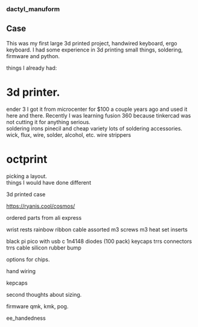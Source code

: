 ### dactyl_manuform
## Case
This was my first large 3d printed project, handwired keyboard, ergo keyboard.  I had some experience in 3d printing small things, soldering, firmware and python.

things I already had:
# 3d printer.  
ender 3 
I got it from microcenter for $100 a couple years ago and used it here and there.  Recently I was learning fusion 360 because tinkercad was not cutting it for anything serious.  
soldering irons
pinecil and cheap variety
lots of soldering accessories.
wick, flux, wire, solder, alcohol, etc. 
wire strippers


# octprint

picking a layout.  
things I would have done different

3d printed case

https://ryanis.cool/cosmos/

ordered parts from ali express

wrist rests
rainbow ribbon cable
assorted m3 screws
m3 heat set inserts

black pi pico with usb c
1n4148 diodes (100 pack)
keycaps
trrs connectors
trrs cable
silicon rubber bump


options for chips.

hand wiring

kepcaps

second thoughts about sizing.  

firmware
qmk, 
kmk,
pog.

ee_handedness

